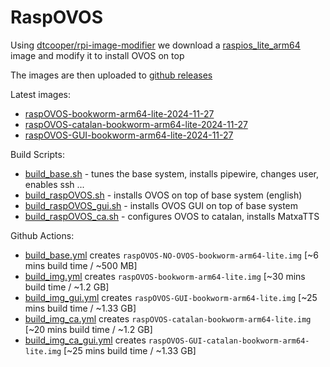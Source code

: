 # RaspOVOS

Using [dtcooper/rpi-image-modifier](https://github.com/dtcooper/rpi-image-modifier) we download a [raspios_lite_arm64](https://downloads.raspberrypi.com/raspios_lite_arm64/images) image and modify it to install OVOS on top

The images are then uploaded to [github releases](https://github.com/TigreGotico/raspOVOS/releases)

Latest images:
- [raspOVOS-bookworm-arm64-lite-2024-11-27](https://github.com/TigreGotico/raspOVOS/releases/tag/raspOVOS-bookworm-arm64-lite-2024-11-27)
- [raspOVOS-catalan-bookworm-arm64-lite-2024-11-27](https://github.com/TigreGotico/raspOVOS/releases/tag/raspOVOS-catalan-bookworm-arm64-lite-2024-11-27)
- [raspOVOS-GUI-bookworm-arm64-lite-2024-11-27](https://github.com/TigreGotico/raspOVOS/releases/tag/raspOVOS-GUI-bookworm-arm64-lite-2024-11-27)

Build Scripts:
- [build_base.sh](build_base.sh) - tunes the base system, installs pipewire, changes user, enables ssh ...
- [build_raspOVOS.sh](build_raspOVOS.sh) - installs OVOS on top of base system (english)
- [build_raspOVOS_gui.sh](build_raspOVOS_gui.sh) - installs OVOS GUI on top of base system
- [build_raspOVOS_ca.sh](build_raspOVOS_ca.sh) - configures OVOS to catalan, installs MatxaTTS

Github Actions:
- [build_base.yml](.github%2Fworkflows%2Fbuild_base.yml) creates `raspOVOS-NO-OVOS-bookworm-arm64-lite.img` [~6 mins build time / ~500 MB]
- [build_img.yml](.github%2Fworkflows%2Fbuild_img.yml) creates `raspOVOS-bookworm-arm64-lite.img` [~30 mins build time / ~1.2 GB]
- [build_img_gui.yml](.github%2Fworkflows%2Fbuild_img_gui.yml) creates `raspOVOS-GUI-bookworm-arm64-lite.img` [~25 mins build time / ~1.33 GB]
- [build_img_ca.yml](.github%2Fworkflows%2Fbuild_img_ca.yml) creates `raspOVOS-catalan-bookworm-arm64-lite.img` [~20 mins build time / ~1.2 GB]
- [build_img_ca_gui.yml](.github%2Fworkflows%2Fbuild_img_ca_gui.yml) creates `raspOVOS-GUI-catalan-bookworm-arm64-lite.img` [~25 mins build time / ~1.33 GB]